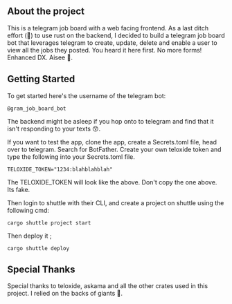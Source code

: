 ## About the project

This is a telegram job board with a web facing frontend. As a last ditch effort (🥲) to use rust on the backend, I decided to build a telegram job board bot that leverages telegram to create, update, delete and enable a user to view all the jobs they posted. You heard it here first. No more forms! Enhanced DX. Aisee 🤌.

## Getting Started

To get started here's the username of the telegram bot:

```
@gram_job_board_bot
```

The backend might be asleep if you hop onto to telegram and find that it isn't responding to your texts 😙.

If you want to test the app, clone the app, create a Secrets.toml file, head over to telegram.
Search for BotFather. Create your own teloxide token and type the following into your Secrets.toml file.

```
TELOXIDE_TOKEN="1234:blahblahblah"
```

The TELOXIDE_TOKEN will look like the above. Don't copy the one above. Its fake.

Then login to shuttle with their CLI, and create a project on shuttle using the following cmd:

```
cargo shuttle project start
```

Then deploy it ;

```
cargo shuttle deploy
```

## Special Thanks

Special thanks to teloxide, askama and all the other crates used in this project. I relied on the backs of giants 👏.

